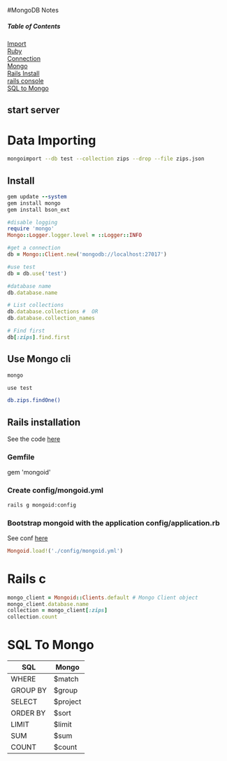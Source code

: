 #MongoDB Notes

##### Table of Contents
[Import](#import)  
[Ruby](#ruby)  
[Connection](#connection)  
[Mongo](#mongo)  
[Rails Install](#rails)  
[rails console](#railsc)  
[SQL to Mongo](#sqlmongo)  


<a name="import"/>

## start server 

# Data Importing
```bash
mongoimport --db test --collection zips --drop --file zips.json 
```

<a name="ruby"/>

## Install

```ruby
gem update --system
gem install mongo
gem install bson_ext
```

<a name="connection"/>

```ruby
#disable logging
require 'mongo'
Mongo::Logger.logger.level = ::Logger::INFO

#get a connection
db = Mongo::Client.new('mongodb://localhost:27017')

#use test
db = db.use('test')

#database name
db.database.name

# List collections
db.database.collections #  OR
db.database.collection_names

# Find first
db[:zips].find.first 
```

<a name="mongo"/>

## Use Mongo cli

```bash
mongo

use test

db.zips.findOne()

```

<a name="rails"/>

## Rails installation

See the code [here](https://github.com/nicolasboulet/fullstack-course3-module1-zips)

### Gemfile
gem 'mongoid'

### Create config/mongoid.yml

```bash
rails g mongoid:config
```
### Bootstrap mongoid with the application config/application.rb

See conf [here](https://github.com/nicolasboulet/fullstack-course3-module1-zips/blob/master/config/application.rb)

```ruby
Mongoid.load!('./config/mongoid.yml')
```

<a name="railsc"/>

# Rails c

```ruby
mongo_client = Mongoid::Clients.default # Mongo Client object
mongo_client.database.name
collection = mongo_client[:zips]
collection.count

```

<a name="sqlmongo"/>

# SQL To Mongo

SQL | Mongo
--- | ---
WHERE | $match
GROUP BY | $group
SELECT | $project
ORDER BY | $sort
LIMIT | $limit
SUM | $sum
COUNT | $count
